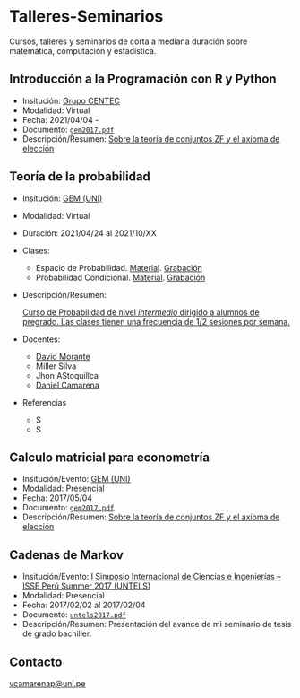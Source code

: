 # Talleres-Seminarios

Cursos, talleres y seminarios de corta a mediana duración sobre matemática, computación y estadística.


## Introducción a la Programación con R y Python

   - Insitución: [Grupo CENTEC](https://www.facebook.com/GEMFCUNI)
   - Modalidad: Virtual
   - Fecha: 2021/04/04 - 
   - Documento: [`gem2017.pdf`](../main/03/gem2017.pdf)
   - Descripción/Resumen: [Sobre la teoría de conjuntos ZF y el axioma de elección](https://www.facebook.com/notes/347312730052307/)


## Teoría de la probabilidad

- Insitución: [GEM (UNI)](https://www.facebook.com/GEMFCUNI)

- Modalidad: Virtual

- Duración: 2021/04/24 al 2021/10/XX

- Clases:
   
   - Espacio de Probabilidad. [Material](). [Grabación]()
   - Probabilidad Condicional. [Material](). [Grabación]()

- Descripción/Resumen: 
   
   [Curso de Probabilidad de nivel *intermedio* dirigido a alumnos de pregrado. Las clases tienen una frecuencia de 1/2 sesiones por semana.](https://www.facebook.com/GEMFCUNI/posts/pfbid025QnWHQb9F6HdTH8HNZiqf6SL1T19WXqCrdWwm41ccxiccLfUUBca9czd3AtG4Z3ul)
   
- Docentes: 

   - [David Morante](https://github.com/Dlay05)
   - Miller Silva
   - Jhon AStoquillca
   - [Daniel Camarena](https://github.com/DanielCamarena)

- Referencias
   
   - S
   - S


## Calculo matricial para econometría

   - Insitución/Evento: [GEM (UNI)](https://www.facebook.com/GEMFCUNI)
   - Modalidad: Presencial
   - Fecha: 2017/05/04
   - Documento: [`gem2017.pdf`](../main/03/gem2017.pdf)
   - Descripción/Resumen: [Sobre la teoría de conjuntos ZF y el axioma de elección](https://www.facebook.com/notes/347312730052307/)

## Cadenas de Markov

   - Insitución/Evento: [I Simposio Internacional de Ciencias e Ingenierías – ISSE Perú Summer 2017 (UNTELS)](https://psici2017.wixsite.com/simposio)
   - Modalidad: Presencial
   - Fecha: 2017/02/02 al 2017/02/04
   - Documento: [`untels2017.pdf`](../main/02/untels2017.pdf)
   - Descripción/Resumen: Presentación del avance de mi seminario de tesis de grado bachiller.


## Contacto

vcamarenap@uni.pe
